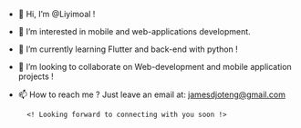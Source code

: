 - 👋 Hi, I’m @Liyimoal !
- 👀 I’m interested in mobile and web-applications development.
- 🌱 I’m currently learning Flutter and back-end with python !
- 💞️ I’m looking to collaborate on Web-development and mobile application projects !
- 📫 How to reach me ? Just leave an email at: jamesdjoteng@gmail.com 

        <! Looking forward to connecting with you soon !>
